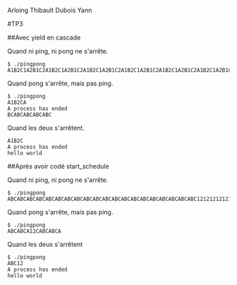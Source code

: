 Arloing Thibault
Dubois Yann

#TP3

##Avec yield en cascade

Quand ni ping, ni pong ne s'arrête.
```
$ ./pingpong
A1B2C1A2B1C2A1B2C1A2B1C2A1B2C1A2B1C2A1B2C1A2B1C2A1B2C1A2B1C2A1B2C1A2B1C2A1B2C1A2B1C2A1B2C1A2B1C2A1B2C1A2B1C2A1B2C1A2B1C2A1B2C1A2B1C2A1B2C1A2B1C2A1B2C1A2B1C2A1B2
```

Quand pong s'arrête, mais pas ping.
```
$ ./pingpong
A1B2CA
A process has ended
BCABCABCABCABC
```

Quand les deux s'arrêtent.

```
A1B2C
A process has ended
hello world
```
##Après avoir codé start_schedule

Quand ni ping, ni pong ne s'arrête.
```
$ ./pingpong
ABCABCABCABCABCABCABCABCABCABCABCABCABCABCABCABCABCABCABCABC1212121212121212121212
```

Quand pong s'arrête, mais pas ping.
```
$ ./pingpong
ABCABCA12CABCABCA
```

Quand les deux s'arrêtent
```
$ ./pingpong
ABC12
A process has ended
hello world
```
